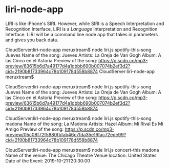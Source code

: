 # liri-node-app
LIRI is like iPhone's SIRI. However, while SIRI is a Speech Interpretation and Recognition Interface, LIRI is a _Language_ Interpretation and Recognition Interface. LIRI will be a command line node app that takes in parameters and gives you back data.


CloudServer:liri-node-app meruxtream$ node liri.js spotify-this-song Jueves
Name of the song: Jueves
Artists: La Oreja de Van Gogh
Album: A las Cinco en el Astoria
Preview of the song: https://p.scdn.co/mp3-preview/63615b6d7a49177d4a1dbbb690b007074b2ef3d2?cid=2190b81733964c78b109178d558b8874
CloudServer:liri-node-app meruxtream$ 

CloudServer:liri-node-app meruxtream$ node liri.js spotify-this-song Jueves
Name of the song: Jueves
Artists: La Oreja de Van Gogh
Album: A las Cinco en el Astoria
Preview of the song: https://p.scdn.co/mp3-preview/63615b6d7a49177d4a1dbbb690b007074b2ef3d2?cid=2190b81733964c78b109178d558b8874

CloudServer:liri-node-app meruxtream$ node liri.js spotify-this-song madona
Name of the song: La Madona
Artists: Hazel
Album: Mi Rival Es Mi Amigo
Preview of the song: https://p.scdn.co/mp3-preview/05c08f72f5880fbfab46c7fda35e16fac72ede99?cid=2190b81733964c78b109178d558b8874

CloudServer:liri-node-app meruxtream$ node liri.js concert-this madona
Name of the venue: The Chicago Theatre
Venue location: United States
Date of the Event: 2019-10-21T20:30:00